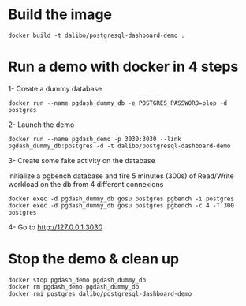 
# Build the image

```
docker build -t dalibo/postgresql-dashboard-demo .
```

# Run a demo with docker in 4 steps


1- Create a dummy database

```
docker run --name pgdash_dummy_db -e POSTGRES_PASSWORD=plop -d postgres 
```

2- Launch the demo

```
docker run --name pgdash_demo -p 3030:3030 --link pgdash_dummy_db:postgres -d -t dalibo/postgresql-dashboard-demo
```

3- Create some fake activity on the database

initialize a pgbench database and fire 5 minutes (300s) of Read/Write workload on the db from 4 different connexions

```
docker exec -d pgdash_dummy_db gosu postgres pgbench -i postgres
docker exec -d pgdash_dummy_db gosu postgres pgbench -c 4 -T 300 postgres
```

4- Go to http://127.0.0.1:3030


# Stop the demo & clean up

```
docker stop pgdash_demo pgdash_dummy_db
docker rm pgdash_demo pgdash_dummy_db
docker rmi postgres dalibo/postgresql-dashboard-demo
```

